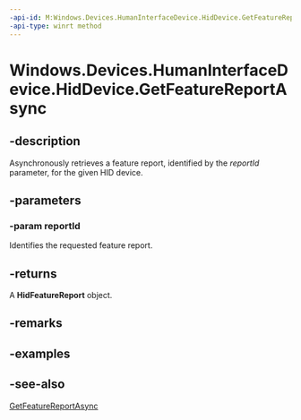 ```yaml
---
-api-id: M:Windows.Devices.HumanInterfaceDevice.HidDevice.GetFeatureReportAsync(System.UInt16)
-api-type: winrt method
---
```


<!-- Method syntax
public Windows.Foundation.IAsyncOperation<Windows.Devices.HumanInterfaceDevice.HidFeatureReport> GetFeatureReportAsync(System.UInt16 reportId)
-->

# Windows.Devices.HumanInterfaceDevice.HidDevice.GetFeatureReportAsync

## -description
Asynchronously retrieves a feature report, identified by the *reportId* parameter, for the given HID device.

## -parameters
### -param reportId
Identifies the requested feature report.

## -returns
A **HidFeatureReport** object.

## -remarks

## -examples

## -see-also
[GetFeatureReportAsync](hiddevice_getfeaturereportasync_706664006.md)